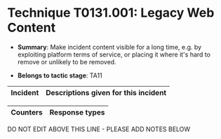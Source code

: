 # Technique T0131.001: Legacy Web Content

* **Summary**: Make incident content visible for a long time, e.g. by exploiting platform terms of service, or placing it where it's hard to remove or unlikely to be removed.

* **Belongs to tactic stage**: TA11


| Incident | Descriptions given for this incident |
| -------- | -------------------- |



| Counters | Response types |
| -------- | -------------- |


DO NOT EDIT ABOVE THIS LINE - PLEASE ADD NOTES BELOW